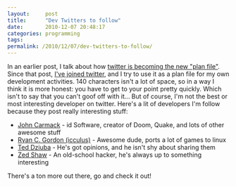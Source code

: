```yaml
---
layout:     post
title:      "Dev Twitters to follow"
date:       2010-12-07 20:48:17
categories: programming
tags:  
permalink: /2010/12/07/dev-twitters-to-follow/
---
```

In an earlier post, I talk about how [twitter is becoming the new "plan file"](http://ironboundsoftware.com/blog/2010/08/18/are-tweets-the-new-plan/). Since that post, [I've joined twitter](http://twitter.com/nloadholtes), and I try to use it as a plan file for my own development activities. 140 characters isn't a lot of space, so in a way I think it is more honest: you have to get to your point pretty quickly. Which isn't to say that you can't goof off with it... But of course, I'm not the best or most interesting developer on twitter. Here's a lit of developers I'm follow because they post really interesting stuff: 

  * [John Carmack](http://twitter.com/#!/ID_AA_Carmack) \- id Software, creator of Doom, Quake, and lots of other awesome stuff
  * [Ryan C. Gordon (icculus)](http://twitter.com/#!/icculus) \- Awesome dude, ports a lot of games to linux
  * [Ted Dziuba](http://twitter.com/#!/dozba) \- He's got opinions, and he isn't shy about sharing them
  * [Zed Shaw](http://twitter.com/#!/zedshaw) \- An old-school hacker, he's always up to something interesting

There's a ton more out there, go and check it out!
